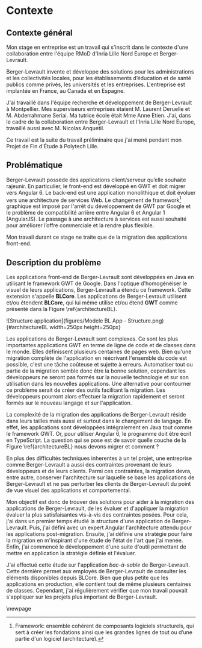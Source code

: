 # Contexte

## Contexte général

Mon stage en entreprise est un travail qui s'inscrit dans le contexte d'une collaboration entre l'équipe RMoD d'Inria Lille Nord Europe et Berger-Levrault.

Berger-Levrault invente et développe des solutions pour les administrations et les collectivités locales, pour les établissements d’éducation et de santé publics comme privés, les universités et les entreprises.
L'entreprise est implantée en France, au Canada et en Espagne.

J'ai travaillé dans l'équipe recherche et développement de Berger-Levrault à Montpellier.
Mes superviseurs entreprises étaient M. Laurent Deruelle et M. Abderrahmane Seriai.
Ma tutrice école était Mme Anne Etien.
J'ai, dans le cadre de la collaboration entre Berger-Levrault et l'Inria Lille Nord Europe, travaillé aussi avec M. Nicolas Anquetil.

Ce travail est la suite du travail préliminaire que j'ai mené pendant mon Projet de Fin d'Étude à Polytech Lille.

## Problématique

Berger-Levrault possède des applications client/serveur qu’elle souhaite rajeunir.
En particulier, le front-end est développé en GWT et doit migrer vers Angular 6.
Le back-end est une application monolithique et doit évoluer vers une architecture de services Web.
Le changement de framework[^framework] graphique est imposé par l'arrêt du développement de GWT
  par Google et le problème de compatibilité arrière entre Angular 6 et Angular 1 (AngularJS).
Le passage à une architecture à services est aussi souhaité pour améliorer l’offre commerciale et la rendre plus flexible.

Mon travail durant ce stage ne traite que de la migration des applications front-end.

[^framework]: Framework: ensemble cohérent de composants logiciels structurels, qui sert à créer les fondations ainsi que les grandes lignes de tout ou d’une partie d'un logiciel (architecture).

## Description du problème

Les applications front-end de Berger-Levrault sont développées en Java en utilisant le framework GWT de Google.
Dans l'optique d'homogénéiser le visuel de leurs applications, Berger-Levrault a étendu ce framework.
Cette extension s'appelle **BLCore**.
Les applications de Berger-Levrault utilisent et/ou étendent **BLCore**, qui lui même utilise et/ou étend **GWT** comme présenté dans la Figure \ref{architectureBL}.

![Structure application](figures/Modele BL App - Structure.png){#architectureBL width=250px height=250px}

Les applications de Berger-Levrault sont complexes.
Ce sont les plus importantes applications GWT en terme de ligne de code et de classes dans le monde.
Elles définissent plusieurs centaines de pages web.
Bien qu'une migration complète de l'application en réécrivant l'ensemble du code est possible,
    c'est une tâche coûteuse et sujette à erreurs.
Automatiser tout ou partie de la migration semble donc être la bonne solution, cependant les développeurs
    ne seront pas formés sur la nouvelle technologie et sur son utilisation dans les nouvelles applications.
Une alternative pour contourner ce problème serait de créer des outils facilitant la migration.
Les développeurs pourront alors effectuer la migration rapidement et seront formés sur le nouveau langage et sur l'application.

La complexité de la migration des applications de Berger-Levrault réside dans
  leurs tailles mais aussi et surtout dans le changement de langage.
En effet, les applications sont développées intégralement en Java tout comme le framework GWT.
Or, pour utiliser Angular 6, le programme doit être écrit en TypeScript.
La question qui se pose est de savoir quelle couche de la Figure \ref{architectureBL} nous devons migrer et comment ?

En plus des difficultés techniques inherentes à un tel projet, une entreprise comme Berger-Levrault a aussi
    des contraintes provenant de leurs développeurs et de leurs clients.
Parmi ces contraintes, la migration devra, entre autre,
    conserver l'architecture sur laquelle se base les applications de Berger-Levrault et
    ne pas perturber les clients de Berger-Levrault du point de vue visuel des applications et comportemental.

Mon objectif est donc de trouver des solutions pour aider à la migration des applications de Berger-Levrault,
    de les évaluer et d'appliquer la migration évaluer la plus satisfaisantes vis-à-vis des contraintes posées.
Pour cela, j'ai dans un premier temps étudié la structure d'une application de Berger-Levrault.
Puis, j'ai défini avec un expert Angular l'architecture attendu pour les applications post-migration.
Ensuite, j'ai définie une stratégie pour faire la migration en m'inspirant d'une étude de l'état de l'art que j'ai menée.
Enfin, j'ai commencé le développement d'une suite d'outil permettant de mettre en application
    la stratégie définie et l'évaluer.

J'ai effectué cette étude sur l'application *bac-à-sable* de Berger-Levrault.
Cette dernière permet aux employés de Berger-Levrault de consulter les éléments disponibles depuis BLCore.
Bien que plus petite que les applications en production, elle contient tout de même plusieurs centaines de classes.
Cependant, j'ai régulièrement vérifier que mon travail pouvait s'appliquer sur les projets plus important de Berger-Levrault.

\newpage
